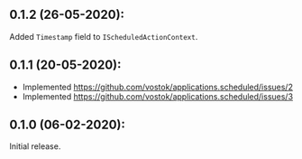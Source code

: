 ## 0.1.2 (26-05-2020):

Added `Timestamp` field to `IScheduledActionContext`.

## 0.1.1 (20-05-2020):

- Implemented https://github.com/vostok/applications.scheduled/issues/2
- Implemented https://github.com/vostok/applications.scheduled/issues/3

## 0.1.0 (06-02-2020):

Initial release.